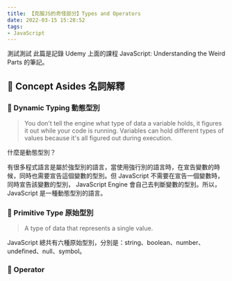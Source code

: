 ```yaml
---
title: 【克服JS的奇怪部分】Types and Operators
date: 2022-03-15 15:28:52
tags:
- JavaScript
---
```


測試測試
此篇是記錄 Udemy 上面的課程 JavaScript: Understanding the Weird Parts 的筆記。

<!-- more -->

## 🐳 Concept Asides 名詞解釋

### 🦀 Dynamic Typing 動態型別

> You don't tell the engine what type of data a variable holds, it figures it out while your code is running.
> Variables can hold different types of values because it's all figured out during execution.

什麼是動態型別？

有很多程式語言是屬於強型別的語言，當使用強行別的語言時，在宣告變數的時候，同時也需要宣告這個變數的型別。但 JavaScript 不需要在宣告一個變數時，同時宣告該變數的型別， JavaScript Engine 會自己去判斷變數的型別。所以，JavaScript 是一種動態型別的語言。

### 🦀 Primitive Type 原始型別

> A type of data that represents a single value.

JavaScript 總共有六種原始型別，分別是：string、boolean、number、undefined、null、symbol。

### 🦀 Operator
